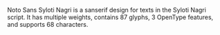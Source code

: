 Noto Sans Syloti Nagri is a sanserif design for texts in the Syloti Nagri script. It has multiple weights, contains 87 glyphs, 3 OpenType features, and supports 68 characters.